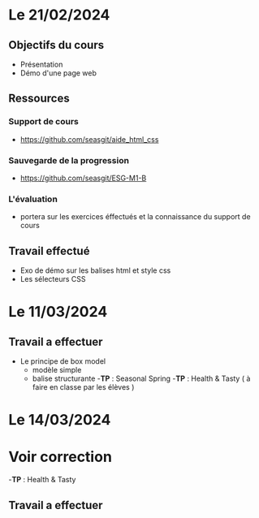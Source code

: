 # Le 21/02/2024

## Objectifs du cours
- Présentation
- Démo d'une page web
## Ressources

### Support de cours
- https://github.com/seasgit/aide_html_css
### Sauvegarde de la progression
- https://github.com/seasgit/ESG-M1-B

### L'évaluation
- portera sur les exercices éffectués et la connaissance du support de cours

## Travail effectué
- Exo de démo sur les balises html et style css
- Les sélecteurs CSS

# Le 11/03/2024

## Travail a effectuer
- Le principe de box model
    - modèle simple
    - balise structurante
-__TP__ : Seasonal Spring 
-__TP__ : Health & Tasty ( à faire en classe par les élèves )

# Le 14/03/2024

# Voir correction
-__TP__ : Health & Tasty

## Travail a effectuer